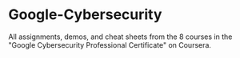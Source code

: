 # Google-Cybersecurity
All assignments, demos, and cheat sheets from the 8 courses in the "Google Cybersecurity Professional Certificate" on Coursera.
